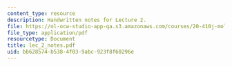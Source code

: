 ```yaml
---
content_type: resource
description: Handwritten notes for Lecture 2.
file: https://ol-ocw-studio-app-qa.s3.amazonaws.com/courses/20-410j-molecular-cellular-and-tissue-biomechanics-be-410j-spring-2003/bb628574b5384f039abc923f8f60296e_lec_2_notes.pdf
file_type: application/pdf
resourcetype: Document
title: lec_2_notes.pdf
uid: bb628574-b538-4f03-9abc-923f8f60296e
---
```


